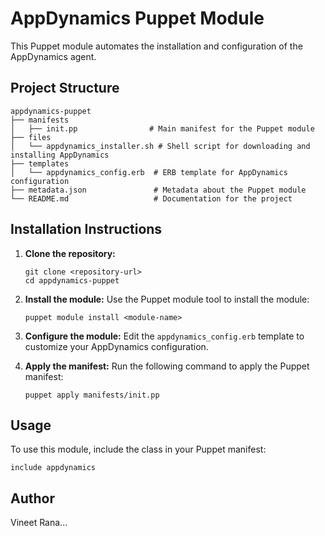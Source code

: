 # AppDynamics Puppet Module

This Puppet module automates the installation and configuration of the AppDynamics agent.

## Project Structure

```
appdynamics-puppet
├── manifests
│   ├── init.pp                # Main manifest for the Puppet module
├── files
│   └── appdynamics_installer.sh # Shell script for downloading and installing AppDynamics
├── templates
│   └── appdynamics_config.erb  # ERB template for AppDynamics configuration
├── metadata.json               # Metadata about the Puppet module
└── README.md                   # Documentation for the project
```

## Installation Instructions

1. **Clone the repository:**
   ```
   git clone <repository-url>
   cd appdynamics-puppet
   ```

2. **Install the module:**
   Use the Puppet module tool to install the module:
   ```
   puppet module install <module-name>
   ```

3. **Configure the module:**
   Edit the `appdynamics_config.erb` template to customize your AppDynamics configuration.

4. **Apply the manifest:**
   Run the following command to apply the Puppet manifest:
   ```
   puppet apply manifests/init.pp
   ```

## Usage

To use this module, include the class in your Puppet manifest:
```puppet
include appdynamics
```


## Author

Vineet Rana... 
